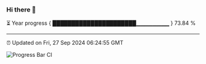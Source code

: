 ### Hi there 👋

⏳ Year progress { ██████████████████████▁▁▁▁▁▁▁▁ } 73.84 %

---

⏰ Updated on Fri, 27 Sep 2024 06:24:55 GMT

![Progress Bar CI](https://github.com/liununu/liununu/workflows/Progress%20Bar%20CI/badge.svg)
